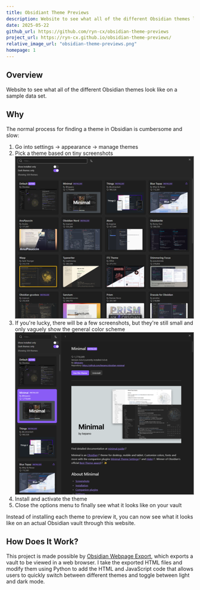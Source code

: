 ```yaml
---
title: Obsidiant Theme Previews
description: Website to see what all of the different Obsidian themes look like on a sample data set.
date: 2025-05-22
github_url: https://github.com/ryn-cx/obsidian-theme-previews
project_url: https://ryn-cx.github.io/obsidian-theme-previews/
relative_image_url: "obsidian-theme-previews.png"
homepage: 1
---
```


## Overview

Website to see what all of the different Obsidian themes look like on a sample data set.

## Why

The normal process for finding a theme in Obsidian is cumbersome and slow:
1. Go into settings → appearance → manage themes
2. Pick a theme based on tiny screenshots
![Obsidian theme screenshots](obsidian-1.png)
3. If you're lucky, there will be a few screenshots, but they're still small and only vaguely show the general color scheme
![Obsidian theme screenshots](obsidian-2.png)
4. Install and activate the theme
5. Close the options menu to finally see what it looks like on your vault

Instead of installing each theme to preview it, you can now see what it looks like on an actual Obsidian vault through this website.

## How Does It Work?

This project is made possible by [Obsidian Webpage Export](https://github.com/KosmosisDire/obsidian-webpage-export), which exports a vault to be viewed in a web browser. I take the exported HTML files and modify them using Python to add the HTML and JavaScript code that allows users to quickly switch between different themes and toggle between light and dark mode.
